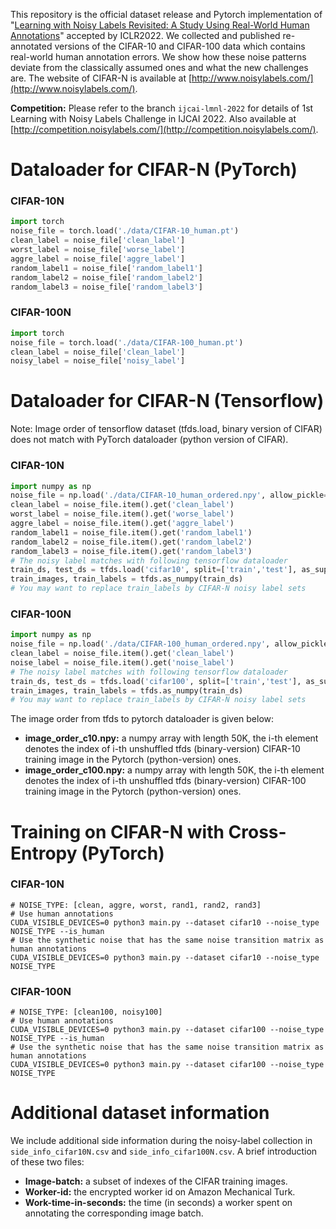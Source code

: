 This repository is the official dataset release and Pytorch implementation of "[Learning with Noisy Labels Revisited: A Study Using Real-World Human Annotations](https://openreview.net/forum?id=TBWA6PLJZQm&referrer=%5BAuthor%20Console%5D(%2Fgroup%3Fid%3DICLR.cc%2F2022%2FConference%2FAuthors%23your-submissions))" accepted by ICLR2022. We collected and published re-annotated versions of the CIFAR-10 and CIFAR-100 data which contains real-world human annotation errors. We show how these noise patterns deviate from the classically assumed ones and what the new challenges are. The website of CIFAR-N is available at [http://www.noisylabels.com/](http://www.noisylabels.com/).

**Competition:** Please refer to the branch `ijcai-lmnl-2022` for details of 1st Learning with Noisy Labels Challenge in IJCAI 2022. Also available at [http://competition.noisylabels.com/](http://competition.noisylabels.com/).

# Dataloader for CIFAR-N (PyTorch)

### CIFAR-10N 
```python
import torch
noise_file = torch.load('./data/CIFAR-10_human.pt')
clean_label = noise_file['clean_label']
worst_label = noise_file['worse_label']
aggre_label = noise_file['aggre_label']
random_label1 = noise_file['random_label1']
random_label2 = noise_file['random_label2']
random_label3 = noise_file['random_label3']
```

### CIFAR-100N 
```python
import torch
noise_file = torch.load('./data/CIFAR-100_human.pt')
clean_label = noise_file['clean_label']
noisy_label = noise_file['noisy_label']
```

# Dataloader for CIFAR-N (Tensorflow)

Note: Image order of tensorflow dataset (tfds.load, binary version of CIFAR) does not match with PyTorch dataloader (python version of CIFAR).

### CIFAR-10N 
```python
import numpy as np
noise_file = np.load('./data/CIFAR-10_human_ordered.npy', allow_pickle=True)
clean_label = noise_file.item().get('clean_label')
worst_label = noise_file.item().get('worse_label')
aggre_label = noise_file.item().get('aggre_label')
random_label1 = noise_file.item().get('random_label1')
random_label2 = noise_file.item().get('random_label2')
random_label3 = noise_file.item().get('random_label3')
# The noisy label matches with following tensorflow dataloader
train_ds, test_ds = tfds.load('cifar10', split=['train','test'], as_supervised=True, batch_size = -1)
train_images, train_labels = tfds.as_numpy(train_ds) 
# You may want to replace train_labels by CIFAR-N noisy label sets
```

### CIFAR-100N 
```python
import numpy as np
noise_file = np.load('./data/CIFAR-100_human_ordered.npy', allow_pickle=True)
clean_label = noise_file.item().get('clean_label')
noise_label = noise_file.item().get('noise_label')
# The noisy label matches with following tensorflow dataloader
train_ds, test_ds = tfds.load('cifar100', split=['train','test'], as_supervised=True, batch_size = -1)
train_images, train_labels = tfds.as_numpy(train_ds) 
# You may want to replace train_labels by CIFAR-N noisy label sets
```

The image order from tfds to pytorch dataloader is given below:
- **image_order_c10.npy:** a numpy array with length 50K, the i-th element denotes the index of i-th unshuffled tfds (binary-version) CIFAR-10 training image in the Pytorch (python-version) ones.
- **image_order_c100.npy:** a numpy array with length 50K, the i-th element denotes the index of i-th unshuffled tfds (binary-version) CIFAR-100 training image in the Pytorch (python-version) ones.


# Training on CIFAR-N with Cross-Entropy (PyTorch)
### CIFAR-10N 
```shell
# NOISE_TYPE: [clean, aggre, worst, rand1, rand2, rand3]
# Use human annotations
CUDA_VISIBLE_DEVICES=0 python3 main.py --dataset cifar10 --noise_type NOISE_TYPE --is_human
# Use the synthetic noise that has the same noise transition matrix as human annotations
CUDA_VISIBLE_DEVICES=0 python3 main.py --dataset cifar10 --noise_type NOISE_TYPE
```

### CIFAR-100N 
```shell
# NOISE_TYPE: [clean100, noisy100]
# Use human annotations
CUDA_VISIBLE_DEVICES=0 python3 main.py --dataset cifar100 --noise_type NOISE_TYPE --is_human
# Use the synthetic noise that has the same noise transition matrix as human annotations
CUDA_VISIBLE_DEVICES=0 python3 main.py --dataset cifar100 --noise_type NOISE_TYPE
```

# Additional dataset information
We include additional side information during the noisy-label collection in <code>side_info_cifar10N.csv</code> and <code>side_info_cifar100N.csv</code>.
A brief introduction of these two files:
- **Image-batch:** a subset of indexes of the CIFAR training images.
- **Worker-id:** the encrypted worker id on Amazon Mechanical Turk.
- **Work-time-in-seconds:** the time (in seconds) a worker spent on annotating the corresponding image batch.
